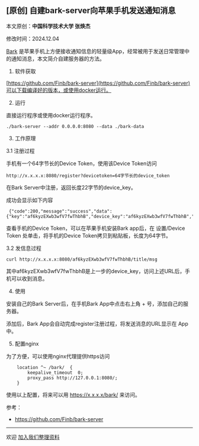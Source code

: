 ## [原创] 自建bark-server向苹果手机发送通知消息

本文原创：**中国科学技术大学 张焕杰**

修改时间：2024.12.04

[Bark](https://apps.apple.com/cn/app/bark-给你的手机发推送/id1403753865) 是苹果手机上方便接收通知信息的轻量级App，经常被用于发送日常管理中的通知消息，本文简介自建服务器的方法。

1. 软件获取

[https://github.com/Finb/bark-server](https://github.com/Finb/bark-server)可以下载编译好的版本，或使用docker运行。

2. 运行

直接运行程序或使用docker运行程序。
```
./bark-server --addr 0.0.0.0:8080 --data ./bark-data
```

3. 工作原理

3.1 注册过程

手机有一个64字节长的Device Token，使用该Device Token访问

```
http://x.x.x.x:8080/register?devicetoken=64字节长的device_token
```
在Bark Server中注册，返回长度22字节的device_key。

成功会显示如下内容
```
 {"code":200,"message":"success","data":{"key":"af6kyzEXwb3wfV7fwThbhB","device_key":"af6kyzEXwb3wfV7fwThbhB","device_token":"********"},"timestamp":1733282760}
```

查看手机的Device Token，可以在苹果手机安装Bark app后，在 设置/Device Token 处单击，将手机的Device Token拷贝到粘贴板，长度为64字节。

3.2 发信息过程

```
curl http://x.x.x.x:8080/af6kyzEXwb3wfV7fwThbhB/title/msg
```
其中af6kyzEXwb3wfV7fwThbhB是上一步的device_key，访问上述URL后，手机可以收到消息。


4. 使用

安装自己的Bark Server后，在手机Bark App中点击右上角 + 号，添加自己的服务器。

添加后，Bark App会自动完成register注册过程，将发送消息的URL显示在 App 中。


5. 配置nginx

为了方便，可以使用nginx代理提供https访问
```
	location ^~ /bark/  {
		keepalive_timeout  0;
		proxy_pass http://127.0.0.1:8080/;
	}
```
使用以上配置，将来可以用 https://x.x.x.x/bark/ 来访问。


参考：

* https://github.com/Finb/bark-server



***
欢迎 [加入我们整理资料](https://github.com/bg6cq/ITTS)

